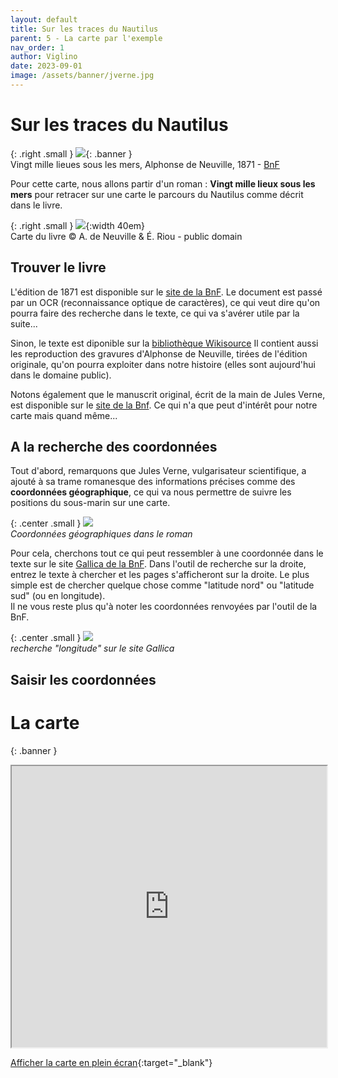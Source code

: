 ```yaml
---
layout: default
title: Sur les traces du Nautilus
parent: 5 - La carte par l'exemple
nav_order: 1
author: Viglino
date: 2023-09-01
image: /assets/banner/jverne.jpg
---
```

# Sur les traces du Nautilus

{: .right .small }
![](/Macarte-MI/assets/banner/jverne.jpg){: .banner }   
Vingt mille lieues sous les mers, Alphonse de Neuville, 1871 - [BnF](https://gallica.bnf.fr/ark:/12148/btv1b8600258f/f6)

Pour cette carte, nous allons partir d'un roman : **Vingt mille lieux sous les mers** pour retracer sur une carte le parcours du Nautilus comme décrit dans le livre.

{: .right .small }
![](https://upload.wikimedia.org/wikipedia/commons/c/ca/Nautilus_route_montage.jpg){:width 40em}   
Carte du livre &copy; A. de Neuville & É. Riou - public domain

## Trouver le livre

L'édition de 1871 est disponible sur le [site de la BnF](https://gallica.bnf.fr/ark:/12148/bpt6k6577310x/f1.item). Le document est passé par un OCR (reconnaissance optique de caractères), ce qui veut dire qu'on pourra faire des recherche dans le texte, ce qui va s'avérer utile par la suite...

Sinon, le texte est diponible sur la [bibliothèque Wikisource](https://fr.wikisource.org/wiki/Vingt_mille_lieues_sous_les_mers)
Il contient aussi les reproduction des gravures d'Alphonse de Neuville, tirées de l'édition originale, qu'on pourra exploiter dans notre histoire (elles sont aujourd'hui dans le domaine public).

Notons également que le manuscrit original, écrit de la main de Jules Verne, est disponible sur le [site de la Bnf](https://gallica.bnf.fr/ark:/12148/btv1b53067298j). Ce qui n'a que peut d'intérêt pour notre carte mais quand même...


## A la recherche des coordonnées

Tout d'abord, remarquons que Jules Verne, vulgarisateur scientifique, a ajouté à sa trame romanesque des informations précises comme des **coordonnées géographique**, ce qui va nous permettre de suivre les positions du sous-marin sur une carte.

{: .center .small }
![](/Macarte-MI/assets/img/chap5.1-coords.png)   
*Coordonnées géographiques dans le roman*

Pour cela, cherchons tout ce qui peut ressembler à une coordonnée dans le texte sur le site [Gallica de la BnF](https://gallica.bnf.fr/ark:/12148/bpt6k6577310x/f1.item). Dans l'outil de recherche sur la droite, entrez le texte à chercher et les pages s'afficheront sur la droite. Le plus simple est de chercher quelque chose comme "latitude nord" ou "latitude sud" (ou en longitude).   
Il ne vous reste plus qu'à noter les coordonnées renvoyées par l'outil de la BnF.

{: .center .small }
![](/Macarte-MI/assets/img/ch5.1-ocr.jpg)   
*recherche "longitude" sur le site Gallica*

## Saisir les coordonnées




# La carte

{: .banner }
<iframe src="https://macarte.ign.fr/carte-narrative/voir/5aea2d2515d03442521ddc91347e8427/20000-lieux" width="100%" height="450px"></iframe>

[Afficher la carte en plein écran](https://macarte.ign.fr/carte-narrative/voir/5aea2d2515d03442521ddc91347e8427/20000-lieux){:target="_blank"}

